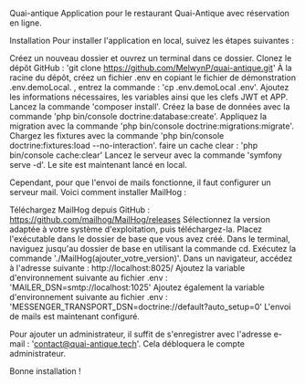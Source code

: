Quai-antique
Application pour le restaurant Quai-Antique avec réservation en ligne.

Installation
Pour installer l'application en local, suivez les étapes suivantes :

Créez un nouveau dossier et ouvrez un terminal dans ce dossier.
Clonez le dépôt GitHub : 'git clone https://github.com/MelwynP/quai-antique.git'
À la racine du dépôt, créez un fichier .env en copiant le fichier de démonstration .env.demoLocal. , 
entrez la commande : 'cp .env.demoLocal .env'.
Ajoutez les informations nécessaires, les variables ainsi que les clefs JWT et APP.
Lancez la commande 'composer install'.
Créez la base de données avec la commande 'php bin/console doctrine:database:create'.
Appliquez la migration avec la commande 'php bin/console doctrine:migrations:migrate'.
Chargez les fixtures avec la commande 'php bin/console doctrine:fixtures:load --no-interaction'.
faire un cache clear : 'php bin/console cache:clear'
Lancez le serveur avec la commande 'symfony serve -d'.
Le site est maintenant lancé en local.

Cependant, pour que l'envoi de mails fonctionne, il faut configurer un serveur mail. 
Voici comment installer MailHog :

Téléchargez MailHog depuis GitHub : https://github.com/mailhog/MailHog/releases
Sélectionnez la version adaptée à votre système d'exploitation, puis téléchargez-la.
Placez l'exécutable dans le dossier de base que vous avez créé.
Dans le terminal, naviguez jusqu'au dossier de base en utilisant la commande cd.
Exécutez la commande './MailHog(ajouter_votre_version)'.
Dans un navigateur, accédez à l'adresse suivante : http://localhost:8025/
Ajoutez la variable d'environnement suivante au fichier .env : 'MAILER_DSN=smtp://localhost:1025'
Ajoutez également la variable d'environnement suivante au fichier .env : 
'MESSENGER_TRANSPORT_DSN=doctrine://default?auto_setup=0'
L'envoi de mails est maintenant configuré.

Pour ajouter un administrateur, il suffit de s'enregistrer avec l'adresse e-mail : 'contact@quai-antique.tech'. 
Cela débloquera le compte administrateur.

Bonne installation !

